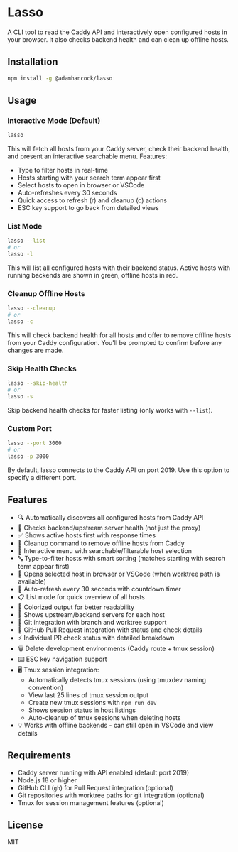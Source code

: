 # Lasso

A CLI tool to read the Caddy API and interactively open configured hosts in your browser. It also checks backend health and can clean up offline hosts.

## Installation

```bash
npm install -g @adamhancock/lasso
```

## Usage

### Interactive Mode (Default)
```bash
lasso
```

This will fetch all hosts from your Caddy server, check their backend health, and present an interactive searchable menu. Features:
- Type to filter hosts in real-time
- Hosts starting with your search term appear first
- Select hosts to open in browser or VSCode
- Auto-refreshes every 30 seconds
- Quick access to refresh (r) and cleanup (c) actions
- ESC key support to go back from detailed views

### List Mode
```bash
lasso --list
# or
lasso -l
```

This will list all configured hosts with their backend status. Active hosts with running backends are shown in green, offline hosts in red.

### Cleanup Offline Hosts
```bash
lasso --cleanup
# or
lasso -c
```

This will check backend health for all hosts and offer to remove offline hosts from your Caddy configuration. You'll be prompted to confirm before any changes are made.

### Skip Health Checks
```bash
lasso --skip-health
# or
lasso -s
```

Skip backend health checks for faster listing (only works with `--list`).

### Custom Port
```bash
lasso --port 3000
# or
lasso -p 3000
```

By default, lasso connects to the Caddy API on port 2019. Use this option to specify a different port.

## Features

- 🔍 Automatically discovers all configured hosts from Caddy API
- 🏥 Checks backend/upstream server health (not just the proxy)
- ✅ Shows active hosts first with response times
- 🧹 Cleanup command to remove offline hosts from Caddy
- 🎯 Interactive menu with searchable/filterable host selection
- 🔤 Type-to-filter hosts with smart sorting (matches starting with search term appear first)
- 🚀 Opens selected host in browser or VSCode (when worktree path is available)
- 🔄 Auto-refresh every 30 seconds with countdown timer
- 📋 List mode for quick overview of all hosts
- 🎨 Colorized output for better readability
- 📍 Shows upstream/backend servers for each host
- 🌿 Git integration with branch and worktree support
- 🔗 GitHub Pull Request integration with status and check details
- ⚡ Individual PR check status with detailed breakdown
- 🗑️ Delete development environments (Caddy route + tmux session)
- ⌨️ ESC key navigation support
- 🖥️ Tmux session integration:
  - Automatically detects tmux sessions (using tmuxdev naming convention)
  - View last 25 lines of tmux session output
  - Create new tmux sessions with `npm run dev`
  - Shows session status in host listings
  - Auto-cleanup of tmux sessions when deleting hosts
- 💡 Works with offline backends - can still open in VSCode and view details

## Requirements

- Caddy server running with API enabled (default port 2019)
- Node.js 18 or higher
- GitHub CLI (`gh`) for Pull Request integration (optional)
- Git repositories with worktree paths for git integration (optional)
- Tmux for session management features (optional)

## License

MIT